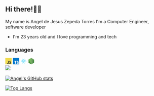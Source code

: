 ## Hi there!🚀🌌
My name is Angel de Jesus Zepeda Torres
I'm a Computer Engineer, software developer

- I'm 23 years old and I love programming and tech

### Languages

<code><img height="20" src="https://raw.githubusercontent.com/github/explore/80688e429a7d4ef2fca1e82350fe8e3517d3494d/topics/javascript/javascript.png"></code>
<code><img height="20" src="https://raw.githubusercontent.com/github/explore/80688e429a7d4ef2fca1e82350fe8e3517d3494d/topics/typescript/typescript.png"></code>
<code><img height="20" src="https://raw.githubusercontent.com/github/explore/80688e429a7d4ef2fca1e82350fe8e3517d3494d/topics/react/react.png"></code>
<code><img height="20" src="https://raw.githubusercontent.com/github/explore/80688e429a7d4ef2fca1e82350fe8e3517d3494d/topics/nodejs/nodejs.png"></code>  
<code><img height="20" src="https://raw.githubusercontent.com/github/explore/80688e429a7d4ef2fca1e82350fe8e3517d3494d/topics/expressjs/expressjs.png"></code>

[![Angel's GitHub stats](https://github-readme-stats.vercel.app/api?username=angel-zepeda&count_private=true&show_icons=true&include_all_commits=true&layout=compact&include_all_prs=true)](https://github.com/anuraghazra/github-readme-stats)

[![Top Langs](https://github-readme-stats.vercel.app/api/top-langs/?username=angel-zepeda&langs_count=8&layout=compact)](https://github.com/angel-zepeda)

<!-- ![alt typescript](https://www.vectorlogo.zone/logos/typescriptlang/typescriptlang-icon.svg)
![alt expressJS](https://www.vectorlogo.zone/logos/expressjs/expressjs-ar21.svg)
![alt mongodb](https://www.vectorlogo.zone/logos/mongodb/mongodb-ar21.svg)
![alt nodeJS](https://www.vectorlogo.zone/logos/nodejs/nodejs-icon.svg)
![alt reactJS](https://www.vectorlogo.zone/logos/reactjs/reactjs-ar21.svg) -->
